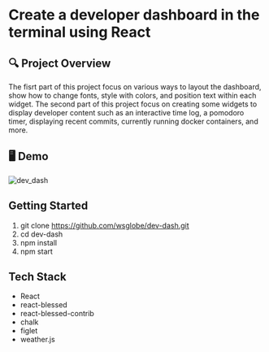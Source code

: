 # Create a developer dashboard in the terminal using React

## 🔍 Project Overview
The fisrt part of this project focus on various ways to layout the dashboard, show how to change fonts, style with colors, and position text within each widget. 
The second part of this project focus on creating some widgets to display developer content such as an interactive time log, a pomodoro timer, displaying recent commits, currently running docker containers, and more.

## 🖥 Demo
![dev_dash](https://user-images.githubusercontent.com/63996774/116183726-1204f080-a6e4-11eb-9957-21629235ba63.gif)

## Getting Started

1. git clone https://github.com/wsglobe/dev-dash.git
1. cd dev-dash
1. npm install
1. npm start

## Tech Stack
* React
* react-blessed
* react-blessed-contrib
* chalk
* figlet
* weather.js



